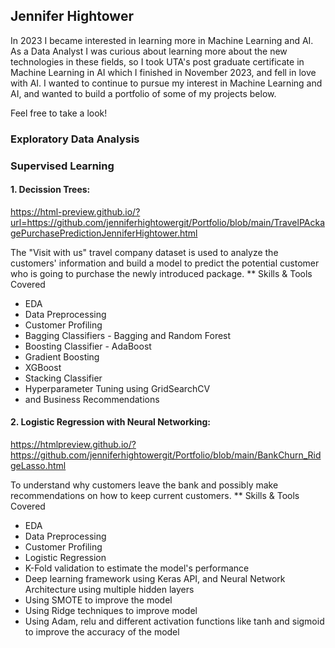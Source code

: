 ## Jennifer Hightower
In 2023 I became interested in learning more in Machine Learning and AI.  As a Data Analyst I was curious about learning more about the new technologies in these fields, so I took UTA's post graduate certificate in Machine Learning in AI which I finished in November 2023, and fell in love with AI.  I wanted to continue to pursue my interest in Machine Learning and AI, and wanted to build a portfolio of some of my projects below.

Feel free to take a look!

### Exploratory Data Analysis



### Supervised Learning

#### 1. Decission Trees: 

https://html-preview.github.io/?url=https://github.com/jenniferhightowergit/Portfolio/blob/main/TravelPAckagePurchasePredictionJenniferHightower.html

The "Visit with us" travel company dataset is used to analyze the customers' information and build a model to predict the potential customer who is going to purchase the newly introduced package.
** Skills & Tools Covered
- EDA
- Data Preprocessing
- Customer Profiling
- Bagging Classifiers - Bagging and Random Forest
- Boosting Classifier - AdaBoost
- Gradient Boosting
- XGBoost
- Stacking Classifier
- Hyperparameter Tuning using GridSearchCV
- and Business Recommendations



#### 2. Logistic Regression with Neural Networking: 

https://htmlpreview.github.io/?https://github.com/jenniferhightowergit/Portfolio/blob/main/BankChurn_RidgeLasso.html

To understand why customers leave the bank and possibly make recommendations on how to keep current customers.
** Skills & Tools Covered
- EDA
- Data Preprocessing
- Customer Profiling
- Logistic Regression
- K-Fold validation to estimate the model's performance
- Deep learning framework using Keras API, and Neural Network Architecture using multiple hidden layers
- Using SMOTE to improve the model
- Using Ridge techniques to improve model
- Using Adam, relu and different activation functions like tanh and sigmoid to improve the accuracy of the model


